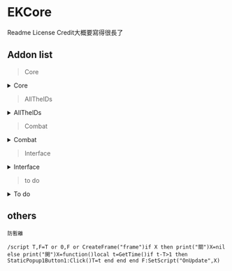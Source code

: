 # EKCore

Readme License Credit大概要寫得很長了

## Addon list

> Core

<details>
    <summary>Core</summary>
    <p>

* [SetUI]
    * a custom default CVar list and chat frame setting
    * /setui to load
* [SetChat]
    * a custom default chat frame setting for myself
    * /setchat to apply
* [Slashcmd]
    * Credits to:
        * [MonoUI](https://www.wowinterface.com/downloads/info18071-MonoUI.html) by Monolit
        * [!OverSimplified](https://www.wowinterface.com/downloads/info17401) by suicidalkatt
        * [this thread](https://www.wowinterface.com/forums/showthread.php?t=52673)
    * /uihelp to see cmd list
* [BlizzardFrame]
    * change some blizzard frame position
    * [BetterTalkingHead]
        * Scale frame ,keep font size, move anchor
        * credits to:
            * [TalkingHeadFrameSettings](https://mods.curse.com/addons/wow/talkingheadframe_settings)
            * [rTalkingHead](https://github.com/zorker/rothui/blob/master/wow7.0/rTalkingHead)
            * [MoveTalkingHead](https://mods.curse.com/addons/wow/movetalkinghead)
            * [HideTalkingHead](https://mods.curse.com/addons/wow/hidetalkinghead)
     * achievement frame
     * boss frame
* [OmniCC](https://github.com/tullamods/OmniCC) by Tuller
    * a pure version without config and lib, keep fix and update
    * credits to: [NeavUI](https://github.com/renstrom/NeavUI)
* [SnowfallCursor](https://www.wowinterface.com/downloads/info15693-SnowfallCursor.html) by Dayn
* [tullaRange](https://mods.curse.com/addons/wow/tullarange#t1:description) by Tuller
* [Tweaks]
    * Force Default Setting
    * [eAlign Updated](https://mods.curse.com/addons/wow/ealign-updated) by Lohkin143
    * [SpeedDel](https://mods.curse.com/addons/wow/speeddel)
    * [EventBossAutoSelect](https://www.wowinterface.com/downloads/info20440-EventBossAutoSelect.html)
    * [EasyLogger](https://mods.curse.com/addons/wow/easylogger)
* [DragEmAll](https://mods.curse.com/addons/wow/drag-em-all) by emelio
    * referred [RayUI](https://github.com/fgprodigal/RayUI) fan update
 
  </p>
</details>

> AllTheIDs

<details>
    <summary>AllTheIDs</summary>
    <p>

* [AllTheIDs](https://wow.curseforge.com/projects/alltheids) by endx7

  </p>
</details>

> Combat

<details>
    <summary>Combat</summary>
    <p>

* [CombatAlert] by fgprodigal, keep fix and update
* [CombatAlertSound]
    * [BabyCombatMurloc](https://www.wowinterface.com/downloads/info21135-BabyCombatMurloc.html)
    * [LowHP](https://wow.curseforge.com/projects/low-hp)
    * [Battle Resurrection Alert](https://www.wowinterface.com/downloads/info22972-BattleResurrectionAlert.html)
* [SpellAnnouncer]
    * Credits to:
        * realmlocale check code from HopeAsd (NGA: qfeizaijun)
        * [Krys Interrupt!](https://www.wowinterface.com/downloads/info21408-Krys_InterruptWoDReady.html) by blizzart
        * [Aunty](https://wow.curseforge.com/projects/aunty) by Sjak
        * [SaySapped](https://www.wowinterface.com/downloads/info9631-SaySapped.html) and [SayMassRez](https://www.wowinterface.com/downloads/info21078-SayMassRez.html) by bitbyte
    * announce spell interrput, print interrput form group member and broadcast your interrupt
    * announce spell dispel, stolen and reflect
    * announce taunt, broadcast taunt who isnt tank role
    * announce massrez
    * announce sapped and alert to ppl around you

  </p>
</details>

> Interface

<details>
    <summary>Interface</summary>
    <p>
       
* [CharacterStats]  
    * show 2 decimal places and hidden stats
    * credits to: [NDui](https://github.com/siweia/NDui)
* [FastError](https://www.wowinterface.com/downloads/info16645) by AlleyKat, with modify
* [FriendColor](https://www.wowinterface.com/downloads/info8679) by Awbee
* [MailinputboxResizer](https://www.wowinterface.com/downloads/info22663) by Tonyleila, with modify
* [GuildIcons](https://www.wowinterface.com/downloads/info20028) by Ailae, with modify
* [ImprovedLootFrame](https://mods.curse.com/addons/wow/improved-loot-frame), [ImprovedOptionsFrames](https://mods.curse.com/addons/wow/improved-options-frames), [ImprovedStableFrame](https://mods.curse.com/addons/wow/improved-stable-frame) by Cybeloras
* [Binds When?](https://mods.curse.com/addons/wow/bindswhen) by Phanx, with modify

    </p>
</details>

> to do

<details>
    <summary>To do</summary>
    <p>
        
* [WorldMapPingHider](https://mods.curse.com/addons/wow/world-map-ping-hider)
* [Fleischpflanzerl](https://github.com/Stanzilla/Fleischpflanzerl/blob/master/Modules/Slashhandler.lua)
* [HSomeFix](http://bbs.ngacn.cc/read.php?tid=10057098)
* [UIScale]: WOWI [Thread1](https://www.wowinterface.com/forums/showthread.php?t=31813) , [Thread2](https://www.wowinterface.com/forums/showthread.php?t=54089)
* [BlizzardGuildUIStatus](https://www.wowinterface.com/downloads/fileinfo.php?id=18514) by Vladinator  
* [GuildBankList]  
* [MerchantFilterButtons]  
* [ObjectiveTrackerForModemists]  
* [PokeBandage]  
* [TutorialBuster]  
* [Foglight]  
* [MapCoords]  
* [ToggleTreasures]  
* [WordMapPlayerDotResizer]  
* [WorldFlightMap]  
* [WorldMapZoom]  
* [AlreadyKnown]  
* [AuctionCancel]  
* [OneClickBuyOut]  
* [OneClickEnchantScroll]  
* [TradeTabs]  
* [TrainAll]  
* [AchievementSS]  
* [AutoSelectLootMethod]  
* [FakeAchievement]  
* [FollowerClick]  
* [LynExperience]  
* [M_LootGroup]  
* [PostmasterGeneral](https://mods.curse.com/addons/wow/postmastergeneral) by Semlar, with modify  
* [SayGMOTD]  
* [ShiftRight](https://mods.curse.com/addons/wow/shift-right) by vbezhenar   
* [Speedy Load](https://mods.curse.com/addons/wow/speedy-load) by Cybeloras

    </p>
</details>

## others
````
防暫離

/script T,F=T or 0,F or CreateFrame("frame")if X then print("關")X=nil else print("開")X=function()local t=GetTime()if t-T>1 then StaticPopup1Button1:Click()T=t end end end F:SetScript("OnUpdate",X)
````
